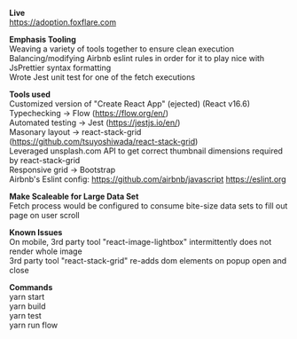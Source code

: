 **Live**  
https://adoption.foxflare.com  

**Emphasis Tooling**  
Weaving a variety of tools together to ensure clean execution  
Balancing/modifying Airbnb eslint rules in order for it to play nice with JsPrettier syntax formatting  
Wrote Jest unit test for one of the fetch executions  

**Tools used**  
Customized version of "Create React App" (ejected) (React v16.6)  
Typechecking -> Flow (https://flow.org/en/)  
Automated testing -> Jest (https://jestjs.io/en/)  
Masonary layout -> react-stack-grid (https://github.com/tsuyoshiwada/react-stack-grid)  
Leveraged  unsplash.com API to get correct thumbnail dimensions required by react-stack-grid   
Responsive grid -> Bootstrap  
Airbnb's Eslint config: https://github.com/airbnb/javascript https://eslint.org  

**Make Scaleable for Large Data Set**  
Fetch process would be configured to consume bite-size data sets to fill out page on user scroll

**Known Issues**  
On mobile, 3rd party tool "react-image-lightbox" intermittently does not render whole image  
3rd party tool "react-stack-grid" re-adds dom elements on popup open and close  

**Commands**  
yarn start  
yarn build  
yarn test  
yarn run flow  
